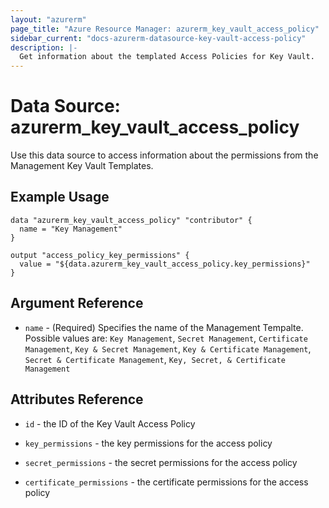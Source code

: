 ```yaml
---
layout: "azurerm"
page_title: "Azure Resource Manager: azurerm_key_vault_access_policy"
sidebar_current: "docs-azurerm-datasource-key-vault-access-policy"
description: |-
  Get information about the templated Access Policies for Key Vault.
---
```


# Data Source: azurerm_key_vault_access_policy

Use this data source to access information about the permissions from the Management Key Vault Templates.

## Example Usage

```hcl
data "azurerm_key_vault_access_policy" "contributor" {
  name = "Key Management"
}

output "access_policy_key_permissions" {
  value = "${data.azurerm_key_vault_access_policy.key_permissions}"
}
```

## Argument Reference

* `name` - (Required) Specifies the name of the Management Tempalte. Possible values are: `Key Management`,
`Secret Management`, `Certificate Management`, `Key & Secret Management`, `Key & Certificate Management`,
`Secret & Certificate Management`,  `Key, Secret, & Certificate Management`


## Attributes Reference

* `id` - the ID of the Key Vault Access Policy

* `key_permissions` - the key permissions for the access policy

* `secret_permissions` - the secret permissions for the access policy

* `certificate_permissions` - the certificate permissions for the access policy
